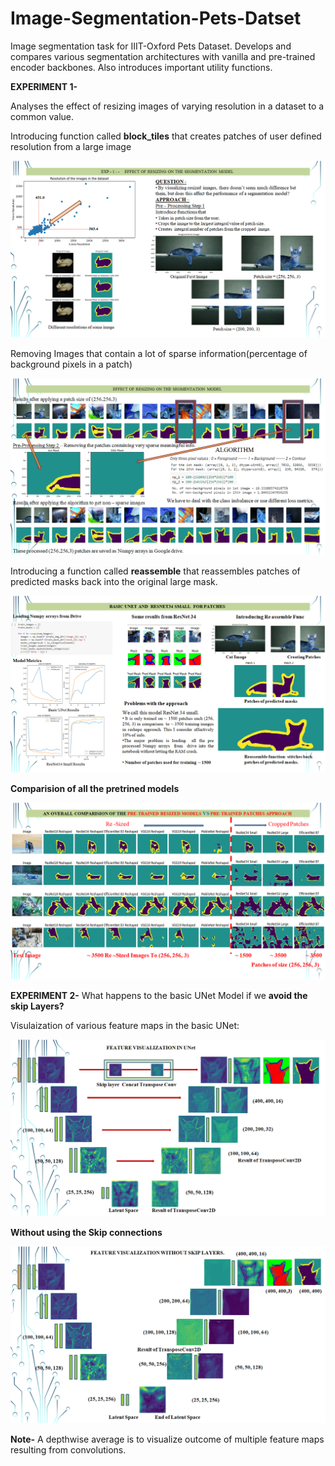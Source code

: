 # Image-Segmentation-Pets-Datset
Image segmentation task for IIIT-Oxford Pets Dataset. Develops and compares various segmentation architectures with vanilla and pre-trained encoder backbones. Also introduces important utility functions.

**EXPERIMENT 1-**

Analyses the effect of resizing images of varying resolution in a dataset to a common value.

Introducing function called **block_tiles** that creates patches of user defined resolution from a large image

![Part 1](https://github.com/Khalid-Rafiq-01/Image-Segmentation-Pets-Datset/blob/main/Images/Screenshot%20(17).png)

Removing Images that contain a lot of sparse information(percentage of background pixels in a patch)

![part 2](https://github.com/Khalid-Rafiq-01/Image-Segmentation-Pets-Datset/blob/main/Images/Screenshot%20(18).png)

Introducing a function called **reassemble** that reassembles patches of predicted masks back into the original large mask.

![Part 3](https://github.com/Khalid-Rafiq-01/Image-Segmentation-Pets-Datset/blob/main/Images/Screenshot%20(19).png)


**Comparision of all the pretrined models**

![ReSize VS Patches](https://github.com/Khalid-Rafiq-01/Image-Segmentation-Pets-Datset/blob/main/Images/Screenshot%20(20).png)



**EXPERIMENT 2-**
What happens to the basic UNet Model if we **avoid the skip Layers?** 

Visulaization of various feature maps in the basic UNet:

![Basic UNet Visualization](https://github.com/Khalid-Rafiq-01/Image-Segmentation-Pets-Datset/blob/main/Images/Screenshot%20(21).png)

**Without using the Skip connections**

![Without Skip Connection](https://github.com/Khalid-Rafiq-01/Image-Segmentation-Pets-Datset/blob/main/Images/Screenshot%20(22).png)

**Note-** A depthwise average is to visualize outcome of multiple feature maps resulting from convolutions.
